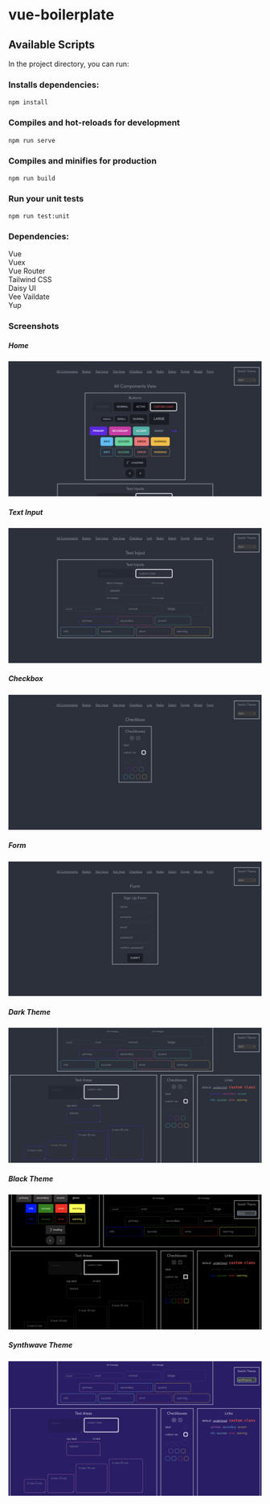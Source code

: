 # vue-boilerplate

## Available Scripts

In the project directory, you can run:

### Installs dependencies:

```
npm install
```

### Compiles and hot-reloads for development

```
npm run serve
```

### Compiles and minifies for production

```
npm run build
```

### Run your unit tests

```
npm run test:unit
```

### Dependencies:

Vue  
Vuex  
Vue Router  
Tailwind CSS  
Daisy UI  
Vee Vaildate  
Yup

### Screenshots

##### Home

![Home](https://github.com/fayilmaz/vue-boilerplate/blob/main/screenshots/1-home.png?raw=true)

##### Text Input

![Text Inputs](https://github.com/fayilmaz/vue-boilerplate/blob/main/screenshots/2-text-inputs.png?raw=true)

##### Checkbox

![Checkbox](https://github.com/fayilmaz/vue-boilerplate/blob/main/screenshots/3-checkbox.png?raw=true)

##### Form

![Form](https://github.com/fayilmaz/vue-boilerplate/blob/main/screenshots/4-form.png?raw=true)

##### Dark Theme

![Dark Theme](https://github.com/fayilmaz/vue-boilerplate/blob/main/screenshots/5-dark-theme.png?raw=true)

##### Black Theme

![Black Theme](https://github.com/fayilmaz/vue-boilerplate/blob/main/screenshots/6-black-theme.png?raw=true)

##### Synthwave Theme

![Synthwave Theme](https://github.com/fayilmaz/vue-boilerplate/blob/main/screenshots/7-synthwave-theme.png?raw=true)
